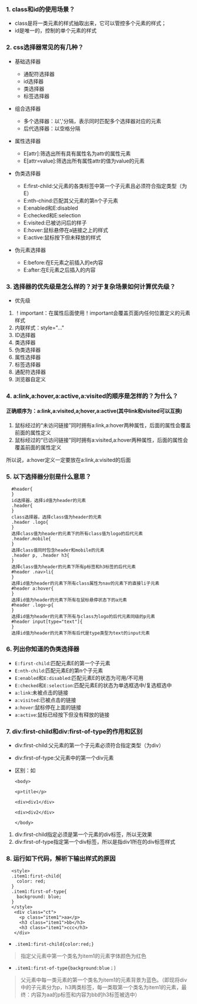 ### 1. class和id的使用场景？

  * class是将一类元素的样式抽取出来，它可以管控多个元素的样式；
  * id是唯一的，控制的单个元素的样式
  
### 2. css选择器常见的有几种？
  
  * 基础选择器
    * 通配符选择器
    * id选择器
    * 类选择器
    * 标签选择器
    
  * 组合选择器
    - 多个选择器：以','分隔，表示同时匹配多个选择器对应的元素
    - 后代选择器：以空格分隔
    
  * 属性选择器
    * E[attr]:筛选出所有具有属性名为attr的属性元素
    * E[attr=value]:筛选出所有属性attr的值为value的元素
    
  * 伪类选择器
    * E:first-child:父元素的各类标签中第一个子元素且必须符合指定类型（为E）
    * E:nth-chind:匹配其父元素的第n个子元素
    * E:enabled和E:disabled
    * E:checked和E:selection
    * E:visited:已被访问后的样子
    * E:hover:鼠标悬停在a链接之上的样式
    * E:active:鼠标按下但未释放的样式
    
  * 伪元素选择器
    * E:before:在E元素之前插入的e内容
    * E:after:在E元素之后插入的内容
    
### 3. 选择器的优先级是怎么样的？对于复杂场景如何计算优先级？

  * 优先级
  
  1. ！important：在属性后面使用！important会覆盖页面内任何位置定义的元素样式
  2. 内联样式：style="..."
  3. ID选择器
  4. 类选择器
  5. 伪类选择器
  6. 属性选择器
  7. 标签选择器
  8. 通配符选择器
  9. 浏览器自定义
  
### 4. a:link,a:hover,a:active,a:visited的顺序是怎样的？为什么？
  
  #### 正确顺序为：a:link,a:visited,a;hover,a:active(其中link和visited可以互换)
  1. 鼠标经过的“未访问链接”同时拥有a:link,a:hover两种属性，后面的属性会覆盖前面的属性定义
  2. 鼠标经过的“已访问链接”同时拥有a:visited,a:hover两种属性，后面的属性会覆盖前面的属性定义
  
  所以说，a:hover定义一定要放在a:link,a:visited的后面
  
  
### 5. 以下选择器分别是什么意思？

      #header{
      }
      id选择器，选择id值为header的元素
      .header{
      }
      class选择器，选择class值为header的元素
      .header .logo{
      }
      选择class值为header的元素下的所有class值为logo的后代元素
      .header.mobile{
      }
      选择class值同时包含header和mobile的元素
      .header p, .header h3{
      }
      选择class值为header的元素下所有p标签和h3标签的后代元素
      #header .nav>li{
      }
      选择id值为header的元素下所有class属性为nav的元素下的直接li子元素
      #header a:hover{
      }
      选择id值为header的元素下所有在鼠标悬停状态下的a元素
      #header .logo~p{
      }
      选择id值为header的元素下所有与class为logo的后代元素同级的p元素
      #header input[type="text"]{
      }
      选择id值为header的元素下所有后代是type类型为text的input元素

### 6. 列出你知道的伪类选择器

  * `E:first-child`:匹配元素E的第一个子元素
  * `E:nth-child`:匹配元素E的第n个子元素
  * `E:enabled`和`E:disabled`:匹配元素E的状态为可用/不可用
  * `E:checked`和`E:selection`:匹配元素E的状态为单选框选中/复选框选中
  * `a:link`:未被点击的链接
  * `a:visited`:已被点击的链接
  * `a:hover`:鼠标停在上面的链接
  * `a:active`:鼠标已经按下但没有释放的链接
  
### 7. div:first-child和div:first-of-type的作用和区别

  * div:first-child:父元素的第一个子元素必须符合指定类型（为div）
  * div:first-of-type:父元素中的第一个div元素
  * 区别：如
  
      `<body>`
      
      `<p>title</p>`
      
      `<div>div1</div>`
      
      `<div>div2</div>`
      
      `</body>`
      
      
  1. div:first-child指定必须是第一个元素的div标签，所以无效果
  2. div:first-of-type指定第一个div标签，所以是指div1所在的div标签样式
  
### 8. 运行如下代码，解析下输出样式的原因

      <style>
      .item1:first-child{
        color: red;
      }
      .item1:first-of-type{
        background: blue;
      }
      </style>
       <div class="ct">
         <p class="item1">aa</p>
         <h3 class="item1">bb</h3>
         <h3 class="item1">ccc</h3>
       </div>
       
 * `.item1:first-child{color:red;}`
 >指定父元素中第一个类名为item1的元素字体颜色为红色
 
 * `.item1:first-of-type{background:blue；｝`
 >父元素中每一类元素的第一个类名为item1的元素背景为蓝色。（即现将div中的子元素分为p，h3两类标签，每一类取第一个类名为item1的元素，最终：内容为aa的p标签和内容为bb的h3标签被选中）
